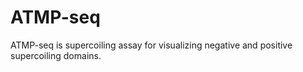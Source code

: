 # ATMP-seq
ATMP-seq is supercoiling assay for visualizing negative and positive supercoiling domains.
